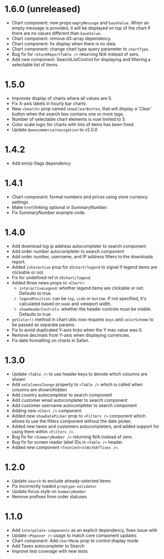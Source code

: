 # 1.6.0 (unreleased)
- Chart component: new props `emptyMessage` and `baseValue`. When an empty message is provided, it will be displayed on top of the chart if there are no values different than `baseValue`.
- Chart component: remove d3-array dependency.
- Chart component: fix display when there is no data.
- Chart component: change chart type query parameter to `chartType`.
- Bug fix for `<StockReportTable />` returning N/A instead of zero.
- Add new component: SearchListControl for displaying and filtering a selectable list of items.

# 1.5.0
- Improves display of charts where all values are 0.
- Fix X-axis labels in hourly bar charts.
- New `<Search>` prop named `showClearButton`, that will display a 'Clear' button when the search box contains one or more tags.
- Number of selectable chart elements is now limited to 5.
- Color scale logic for charts with lots of items has been fixed.
- Update `@woocommerce/navigation` to v2.0.0

# 1.4.2
- Add emoji-flags dependency

# 1.4.1
- Chart component: format numbers and prices using store currency settings.
- Make `href`/linking optional in SummaryNumber.
- Fix SummaryNumber example code.

# 1.4.0
- Add download log ip address autocompleter to search component
- Add order number autocompleter to search component
- Add order number, username, and IP address filters to the downloads report.
- Added `interactive` prop for `d3chart/legend` to signal if legend items are clickable or not.
- Fix for undefined ref in `d3chart/legend`.
- Added three news props to `<Chart>`:
  - `interactiveLegend`: whether legend items are clickable or not. Defaults to true.
  - `legendPosition`: can be `top`, `side` or `bottom`. If not specified, it's calculated based on `mode` and viewport width.
  - `showHeaderControls`: whether the header controls must be visible. Defaults to true.
- `getColor()` method in chart utils now requires `keys` and `colorScheme` to be passed as separate params.
- Fix to avoid duplicated Y-axis ticks when the Y max value was 0.
- Remove decimals from Y-axis when displaying currencies.
- Fix date formatting on charts in Safari.

# 1.3.0

- Update `<Table />` to use header keys to denote which columns are shown
- Add `onColumnsChange` property to `<Table />` which is called when columns are shown/hidden
- Add country autocompleter to search component
- Add customer email autocompleter to search component
- Add customer username autocompleter to search component
- Adding new `<Chart />` component.
- Added new `showDatePicker` prop to `<Filters />` component which allows to use the filters component without the date picker.
- Added new taxes and customers autocompleters, and added support for using them within `<Filters />`.
- Bug fix for `<SummaryNumber />` returning N/A instead of zero.
- Bug fix for screen reader label IDs in `<Table />` header.
- Added new component `<TextControlWithAffixes />`.

# 1.2.0

- Update `Search` to exclude already-selected items
- Fix incorrectly loaded `proptype-validator`
- Update focus style on `SummaryNumber`
- Remove prefixes from order statuses

# 1.1.0

- Add `interpolate-components` as an explicit dependency, fixes issue with
- Update `<Popover />` usage to match core component updates
- Chart component: Add `chartMode` prop to control display mode
- Add Taxes autocompleter to Search
- Improve test coverage with new tests
